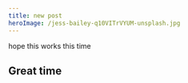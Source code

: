 ```yaml
---
title: new post
heroImage: /jess-bailey-q10VITrVYUM-unsplash.jpg
---
```


hope this works this time

## Great time
